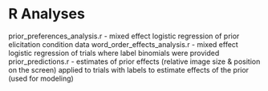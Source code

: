# R Analyses

prior\_preferences\_analysis.r - mixed effect logistic regression of prior elicitation condition data
word\_order\_effects\_analysis.r - mixed effect logistic regression of trials where label binomials were provided
prior\_predictions.r - estimates of prior effects (relative image size & position on the screen) applied to trials with labels 
to estimate effects of the prior (used for modeling)
